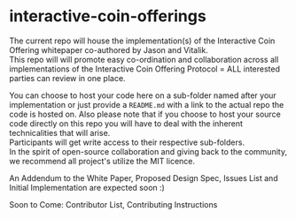 # interactive-coin-offerings

The current repo will house the implementation(s) of the Interactive Coin Offering whitepaper co-authored by Jason and Vitalik.<br/>
This repo will will promote easy co-ordination and collaboration across all implementations of the Interactive Coin Offering Protocol = ALL interested parties can review in one place.<br/>

You can choose to host your code here on a sub-folder named after your implementation or just provide a `README.md` with a link to the actual repo the code is hosted on. Also please note that if you choose to host your source code directly on this repo you will have to deal with the inherent technicalities that will arise.<br/>
Participants will get write access to their respective sub-folders.<br/>
In the spirit of open-source collaboration and giving back to the community, we recommend all project's utilize the MIT licence.<br/>

An Addendum to the White Paper, Proposed Design Spec, Issues List and Initial Implementation are expected soon :) 

Soon to Come:  Contributor List, Contributing Instructions
